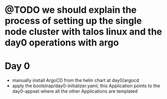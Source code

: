 # @TODO we should explain the process of setting up the single node cluster with talos linux and the day0 operations with argo






# Day 0 

- manually install ArgoCD from the helm chart at day0/argocd
- apply the bootstrap/day0-initializer.yaml; this Application points to the day0-appset where all the other Applications are templated

